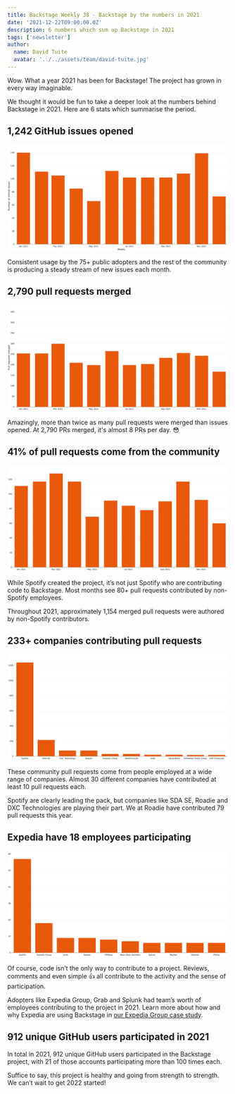 ```yaml
---
title: Backstage Weekly 38 - Backstage by the numbers in 2021
date: '2021-12-22T09:00:00.0Z'
description: 6 numbers which sum up Backstage in 2021
tags: ['newsletter']
author:
  name: David Tuite
  avatar: '../../assets/team/david-tuite.jpg'
---
```


Wow. What a year 2021 has been for Backstage! The project has grown in every way imaginable.

We thought it would be fun to take a deeper look at the numbers behind Backstage in 2021. Here are 6 stats which summarise the period.

## 1,242 GitHub issues opened

![Column chart showing the number of GitHub issues opened in each month in 2021](./github-issues-created.png)

Consistent usage by the 75+ public adopters and the rest of the community is producing a steady stream of new issues each month.

## 2,790 pull requests merged

![Column chart showing the number of merged pull requests in each month in 2021](./prs-merged.png)

Amazingly, more than twice as many pull requests were merged than issues opened. At 2,790 PRs merged, it's almost 8 PRs per day. 😳

## 41% of pull requests come from the community

![Column chart showing the number of merged pull requests from the community in each month in 2021](./non-spotify-prs.png)

While Spotify created the project, it’s not just Spotify who are contributing code to Backstage. Most months see 80+ pull requests contributed by non-Spotify employees.

Throughout 2021, approximately 1,154 merged pull requests were authored by non-Spotify contributors.

## 233+ companies contributing pull requests

![column chart showing the number of pull requests contributed by the top contributing companies. Spotify 1200 PRs, GoCardless have 8.](./prs-per-company.png)

These community pull requests come from people employed at a wide range of companies. Almost 30 different companies have contributed at least 10 pull requests each.

Spotify are clearly leading the pack, but companies like SDA SE, Roadie and DXC Technologies are playing their part. We at Roadie have contributed 79 pull requests this year.

## Expedia have 18 employees participating

![column chart showing the number of employees participating in Backstage at the top 10 top participating companies](./number-of-employees.png)

Of course, code isn’t the only way to contribute to a project. Reviews, comments and even simple 👍 all contribute to the activity and the sense of participation.

Adopters like Expedia Group, Grab and Splunk had team’s worth of employees contributing to the project in 2021. Learn more about how and why Expedia are using Backstage in [our Expedia Group case study](/case-studies/expedia-group-backstage-mvp/).

## 912 unique GitHub users participated in 2021

In total in 2021, 912 unique GitHub users participated in the Backstage project, with 21 of those accounts participating more than 100 times each.

Suffice to say, this project is healthy and going from strength to strength. We can’t wait to get 2022 started!
